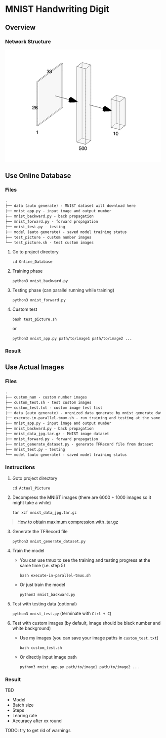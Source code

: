 # MNIST Handwriting Digit

## Overview

### Network Structure

![structure](structure.png)

## Use Online Database

### Files

```txt
.
├── data (auto generate) - MNIST dataset will download here
├── mnist_app.py - input image and output number
├── mnist_backward.py - back propagation
├── mnist_forward.py - forward propagation
├── mnist_test.py - testing
├── model (auto generate) - saved model training status
├── test_picture - custom number images
└── test_picture.sh - test custom images
```

1. Go to project directory

    `cd Online_Database`

2. Training phase

    `python3 mnist_backward.py`

3. Testing phase (can parallel running while training)

    `python3 mnist_forward.py`

4. Custom test

    `bash test_picture.sh`

    or

    `python3 mnist_app.py path/to/image1 path/to/image2 ...`

### Result

## Use Actual Images

### Files

```txt
.
├── custom_num - custom number images
├── custom_test.sh - test custom images
├── custom_test.txt - custom image test list
├── data (auto generate) - orgnized data generate by mnist_generate_dataset.py
├── execute-in-parallel-tmux.sh - run training and testing at the same time
├── mnist_app.py - input image and output number
├── mnist_backward.py - back propagation
├── mnist_data_jpg.tar.gz - MNIST image dataset
├── mnist_forward.py - forward propagation
├── mnist_generate_dataset.py - generate TFRecord file from dataset
├── mnist_test.py - testing
└── model (auto generate) - saved model training status
```

### Instructions

1. Goto project directory

    `cd Actual_Picture`

2. Decompress the MNIST images (there are 6000 + 1000 images so it might take a while)

    `tar xzf mnist_data_jpg.tar.gz`

> [How to obtain maximum compression with .tar.gz](https://superuser.com/questions/514260/how-to-obtain-maximum-compression-with-tar-gz)

3. Generate the TFRecord file

    `python3 mnist_generate_dataset.py`

4. Train the model
    * You can use tmux to see the training and testing progress at the same time (i.e. step 5)

        `bash execute-in-parallel-tmux.sh`

    * Or just train the model

        `python3 mnist_backward.py`

5. Test with testing data (optional)

    `python3 mnist_test.py` (terminate with `Ctrl + C`)

6. Test with custom images (by default, image should be black number and white background)
    * Use my images (you can save your image paths in `custom_test.txt`)

        `bash custom_test.sh`

    * Or directly input image path

        `python3 mnist_app.py path/to/image1 path/to/image2 ...`

### Result

TBD

* Model
* Batch size
* Steps
* Learing rate
* Accuracy after xx round

TODO: try to get rid of warnings
